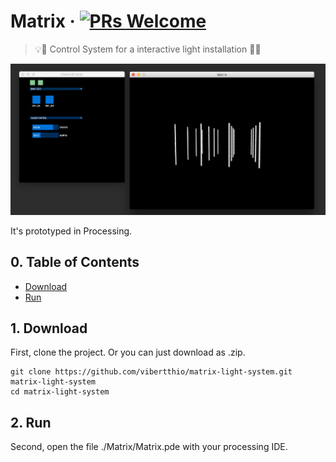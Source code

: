 # Matrix &middot; [![PRs Welcome](https://img.shields.io/badge/PRs-welcome-brightgreen.svg?style=flat-square)](http://makeapullrequest.com)

> :bulb::low_brightness: Control System for a interactive light installation :low_brightness::bulb:

![demo](./assets/images/sc-01.png)

It's prototyped in Processing.

## 0. Table of Contents  
- [Download](#1-download)
- [Run](#2-run)

## 1. Download

First, clone the project. Or you can just download as .zip.
```
git clone https://github.com/vibertthio/matrix-light-system.git matrix-light-system
cd matrix-light-system
```


## 2. Run

Second, open the file ./Matrix/Matrix.pde with your processing IDE.
